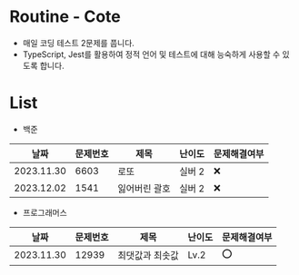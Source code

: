 # Routine - Cote

- 매일 코딩 테스트 2문제를 풉니다.
- TypeScript, Jest를 활용하여 정적 언어 및 테스트에 대해 능숙하게 사용할 수 있도록 합니다.

# List

- 백준

| 날짜       | 문제번호 | 제목          | 난이도 | 문제해결여부 |
| ---------- | -------- | ------------- | ------ | ------------ |
| 2023.11.30 | 6603     | 로또          | 실버 2 | ❌           |
| 2023.12.02 | 1541     | 잃어버린 괄호 | 실버 2 | ❌           |

- 프로그래머스

| 날짜       | 문제번호 | 제목            | 난이도 | 문제해결여부 |
| ---------- | -------- | --------------- | ------ | ------------ |
| 2023.11.30 | 12939    | 최댓값과 최솟값 | Lv.2   | ⭕️          |
